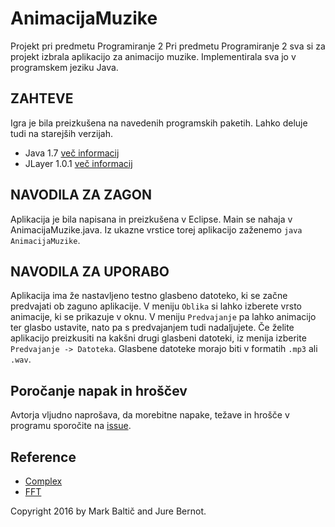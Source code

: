 # AnimacijaMuzike
Projekt pri predmetu Programiranje 2
Pri predmetu Programiranje 2 sva si za projekt izbrala aplikacijo za animacijo muzike. Implementirala sva jo v programskem jeziku Java.


## ZAHTEVE
Igra je bila preizkušena na navedenih programskih paketih. Lahko deluje tudi na starejših verzijah.
* Java 1.7 [več informacij](https://www.java.org/)
* JLayer 1.0.1 [več informacij](http://www.javazoom.net/javalayer/javalayer.html)

## NAVODILA ZA ZAGON
Aplikacija je bila napisana in preizkušena v Eclipse. Main se nahaja v AnimacijaMuzike.java. Iz ukazne vrstice torej aplikacijo zaženemo `java AnimacijaMuzike`.

## NAVODILA ZA UPORABO
Aplikacija ima že nastavljeno testno glasbeno datoteko, ki se začne predvajati ob zaguno aplikacije. V meniju `Oblika` si lahko izberete vrsto animacije, ki se prikazuje v oknu. V meniju `Predvajanje` pa lahko animacijo ter glasbo ustavite, nato pa s predvajanjem tudi nadaljujete.
Če želite aplikacijo preizkusiti na kakšni drugi glasbeni datoteki, iz menija izberite `Predvajanje -> Datoteka`. Glasbene datoteke morajo biti v formatih `.mp3` ali `.wav`.


## Poročanje napak in hroščev
Avtorja vljudno naprošava, da morebitne napake, težave in hrošče v programu sporočite na [issue](https://github.com/markbaltic/AnimacijaMuzike/issues).

## Reference
* [Complex](http://introcs.cs.princeton.edu/java/97data/Complex.java.html)
* [FFT](http://introcs.cs.princeton.edu/java/97data/FFT.java.html)


Copyright 2016 by Mark Baltič and Jure Bernot.
